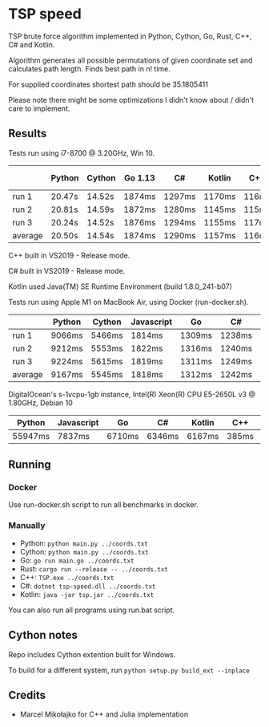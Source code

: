 # TSP speed

TSP brute force algorithm implemented in Python, Cython, Go, Rust, C++, C# and Kotlin.

Algorithm generates all possible permutations of given coordinate set and calculates path length. Finds best path in n! time.

For supplied coordinates shortest path should be 35.1805411

Please note there might be some optimizations I didn't know about / didn't care to implement.

## Results

Tests run using i7-8700 @ 3.20GHz, Win 10.

|                 | Python | Cython | Go 1.13 |  C#  |Kotlin| C++ | Rust 1.41 |
|-----------------|--------|--------|---------|------|------|-----|-----------|
| run 1           | 20.47s | 14.52s | 1874ms  |1297ms|1170ms|116ms|    55ms   |
| run 2           | 20.81s | 14.59s | 1872ms  |1280ms|1145ms|115ms|    55ms   |
| run 3           | 20.24s | 14.52s | 1876ms  |1294ms|1155ms|117ms|    55ms   |
| average         | 20.50s | 14.54s | 1874ms  |1290ms|1157ms|116ms|    55ms   |

C++ built in VS2019 - Release mode.

C# built in VS2019 - Release mode.

Kotlin used Java(TM) SE Runtime Environment (build 1.8.0_241-b07)

Tests run using Apple M1 on MacBook Air, using Docker (run-docker.sh).

|           | Python | Cython | Javascript | Go   | C#   | Kotlin | C++ | Julia | Rust  |
|-----------|--------|--------|------------|------|------|--------|-----|-------|-------|
| run 1     | 9066ms |5466ms  | 1814ms     |1309ms|1238ms|1077ms  |42ms |40.15ms|26.47ms|
| run 2     | 9212ms |5553ms  | 1822ms     |1316ms|1240ms|1075ms  |44ms |40.13ms|26.41ms|
| run 3     | 9224ms |5615ms  | 1819ms     |1311ms|1249ms|1102ms  |44ms |40.14ms|26.53ms|
| average   | 9167ms |5545ms  | 1818ms     |1312ms|1242ms|1085ms  |43ms |40.14ms|26.47ms|

DigitalOcean's s-1vcpu-1gb instance, Intel(R) Xeon(R) CPU E5-2650L v3 @ 1.80GHz, Debian 10

| Python | Javascript | Go   | C#   | Kotlin | C++ | Julia | Rust  |
|--------|------------|------|------|--------|-----|-------|-------|
| 55947ms| 7837ms     |6710ms|6346ms|6167ms  |385ms|247ms  | 371ms |

## Running

### Docker

Use run-docker.sh script to run all benchmarks in docker.

### Manually

* Python: `python main.py ../coords.txt`
* Cython: `python main.py ../coords.txt`
* Go: `go run main.go ../coords.txt`
* Rust: `cargo run --release -- ../coords.txt`
* C++: `TSP.exe ../coords.txt`
* C#: `dotnet tsp-speed.dll ../coords.txt`
* Kotlin: `java -jar tsp.jar ../coords.txt`

You can also run all programs using run.bat script.

## Cython notes

Repo includes Cython extention built for Windows.

To build for a different system, run `python setup.py build_ext --inplace`

## Credits
* Marcel Mikołajko for C++ and Julia implementation
